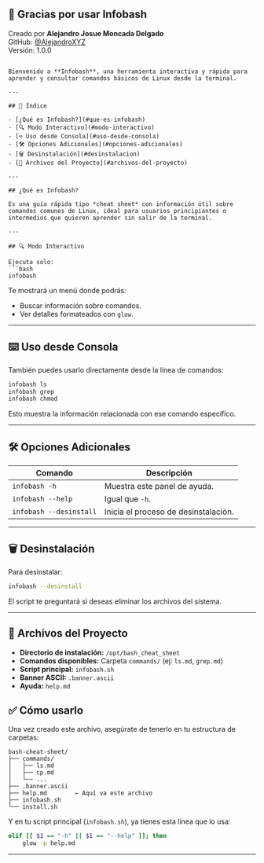 ## 🙌 Gracias por usar Infobash

Creado por **Alejandro Josue Moncada Delgado**  
GitHub: [@AlejandroXYZ](https://github.com/AlejandroXYZ)  
Versión: 1.0.0
```

Bienvenido a **Infobash**, una herramienta interactiva y rápida para aprender y consultar comandos básicos de Linux desde la terminal.

---

## 🧭 Índice

- [¿Qué es Infobash?](#que-es-infobash)
- [🔍 Modo Interactivo](#modo-interactivo)
- [⌨️ Uso desde Consola](#uso-desde-consola)
- [🛠️ Opciones Adicionales](#opciones-adicionales)
- [🗑️ Desinstalación](#desinstalacion)
- [📄 Archivos del Proyecto](#archivos-del-proyecto)

---

## ¿Qué es Infobash?

Es una guía rápida tipo *cheat sheet* con información útil sobre comandos comunes de Linux, ideal para usuarios principiantes o intermedios que quieren aprender sin salir de la terminal.

---

## 🔍 Modo Interactivo

Ejecuta solo:
```bash
infobash
```

Te mostrará un menú donde podrás:
- Buscar información sobre comandos.
- Ver detalles formateados con `glow`.

---

## ⌨️ Uso desde Consola

También puedes usarlo directamente desde la línea de comandos:
```bash
infobash ls
infobash grep
infobash chmod
```

Esto muestra la información relacionada con ese comando específico.

---

## 🛠️ Opciones Adicionales

| Comando             | Descripción                           |
|---------------------|----------------------------------------|
| `infobash -h`       | Muestra este panel de ayuda.           |
| `infobash --help`   | Igual que `-h`.                        |
| `infobash --desinstall` | Inicia el proceso de desinstalación. |

---

## 🗑️ Desinstalación

Para desinstalar:
```bash
infobash --desinstall
```

El script te preguntará si deseas eliminar los archivos del sistema.

---

## 📁 Archivos del Proyecto

- **Directorio de instalación:** `/opt/bash_cheat_sheet`
- **Comandos disponibles:** Carpeta `commands/` (ej: `ls.md`, `grep.md`)
- **Script principal:** `infobash.sh`
- **Banner ASCII:** `.banner.ascii`
- **Ayuda:** `help.md`

## ✅ Cómo usarlo

Una vez creado este archivo, asegúrate de tenerlo en tu estructura de carpetas:

```
bash-cheat-sheet/
├── commands/
│   ├── ls.md
│   ├── cp.md
│   └── ...
├── .banner.ascii
├── help.md        ← Aquí va este archivo
├── infobash.sh
└── install.sh
```

Y en tu script principal (`infobash.sh`), ya tienes esta línea que lo usa:

```bash
elif [[ $1 == "-h" || $1 == "--help" ]]; then
    glow -p help.md
```

---
```
